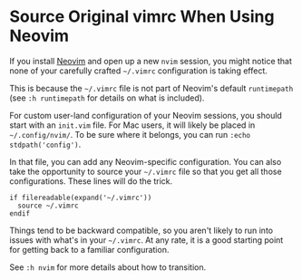 # Source Original vimrc When Using Neovim

If you install [Neovim](https://neovim.io/) and open up a new `nvim` session,
you might notice that none of your carefully crafted `~/.vimrc` configuration
is taking effect.

This is because the `~/.vimrc` file is not part of Neovim's default
`runtimepath` (see `:h runtimepath` for details on what is included).

For custom user-land configuration of your Neovim sessions, you should start
with an `init.vim` file. For Mac users, it will likely be placed in
`~/.config/nvim/`. To be sure where it belongs, you can run `:echo
stdpath('config')`.

In that file, you can add any Neovim-specific configuration. You can also take
the opportunity to source your `~/.vimrc` file so that you get all those
configurations. These lines will do the trick.

```vimrc
if filereadable(expand('~/.vimrc'))
  source ~/.vimrc
endif
```

Things tend to be backward compatible, so you aren't likely to run into issues
with what's in your `~/.vimrc`. At any rate, it is a good starting point for
getting back to a familiar configuration.

See `:h nvim` for more details about how to transition.
